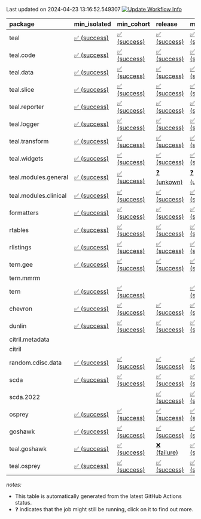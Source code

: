 Last updated on 2024-04-23 13:16:52.549307 [![Update Workflow
Info](https://github.com/averissimo/verdepcheck-status/actions/workflows/update.yaml/badge.svg)](https://github.com/averissimo/verdepcheck-status/actions/workflows/update.yaml)

<table>
<colgroup>
<col style="width: 4%" />
<col style="width: 23%" />
<col style="width: 23%" />
<col style="width: 23%" />
<col style="width: 23%" />
</colgroup>
<thead>
<tr class="header">
<th style="text-align: left;">package</th>
<th style="text-align: left;">min_isolated</th>
<th style="text-align: left;">min_cohort</th>
<th style="text-align: left;">release</th>
<th style="text-align: left;">max</th>
</tr>
</thead>
<tbody>
<tr class="odd">
<td style="text-align: left;">teal</td>
<td
style="text-align: left;"><a href="https://github.com/insightsengineering/teal/actions/runs/8769910731/job/24065899241">✅
(success)</a></td>
<td
style="text-align: left;"><a href="https://github.com/insightsengineering/teal/actions/runs/8769910731/job/24065899425">✅
(success)</a></td>
<td
style="text-align: left;"><a href="https://github.com/insightsengineering/teal/actions/runs/8769910731/job/24065899337">✅
(success)</a></td>
<td
style="text-align: left;"><a href="https://github.com/insightsengineering/teal/actions/runs/8769910731/job/24065899169">✅
(success)</a></td>
</tr>
<tr class="even">
<td style="text-align: left;">teal.code</td>
<td
style="text-align: left;"><a href="https://github.com/insightsengineering/teal.code/actions/runs/8769911849/job/24065901360">✅
(success)</a></td>
<td
style="text-align: left;"><a href="https://github.com/insightsengineering/teal.code/actions/runs/8769911849/job/24065901302">✅
(success)</a></td>
<td
style="text-align: left;"><a href="https://github.com/insightsengineering/teal.code/actions/runs/8769911849/job/24065901423">✅
(success)</a></td>
<td
style="text-align: left;"><a href="https://github.com/insightsengineering/teal.code/actions/runs/8769911849/job/24065901271">✅
(success)</a></td>
</tr>
<tr class="odd">
<td style="text-align: left;">teal.data</td>
<td
style="text-align: left;"><a href="https://github.com/insightsengineering/teal.data/actions/runs/8769913433/job/24065904647">✅
(success)</a></td>
<td
style="text-align: left;"><a href="https://github.com/insightsengineering/teal.data/actions/runs/8769913433/job/24065904451">✅
(success)</a></td>
<td
style="text-align: left;"><a href="https://github.com/insightsengineering/teal.data/actions/runs/8769913433/job/24065904730">✅
(success)</a></td>
<td
style="text-align: left;"><a href="https://github.com/insightsengineering/teal.data/actions/runs/8769913433/job/24065904584">✅
(success)</a></td>
</tr>
<tr class="even">
<td style="text-align: left;">teal.slice</td>
<td
style="text-align: left;"><a href="https://github.com/insightsengineering/teal.slice/actions/runs/8769918611/job/24065915749">✅
(success)</a></td>
<td
style="text-align: left;"><a href="https://github.com/insightsengineering/teal.slice/actions/runs/8769918611/job/24065915701">✅
(success)</a></td>
<td
style="text-align: left;"><a href="https://github.com/insightsengineering/teal.slice/actions/runs/8769918611/job/24065915807">✅
(success)</a></td>
<td
style="text-align: left;"><a href="https://github.com/insightsengineering/teal.slice/actions/runs/8769918611/job/24065915651">✅
(success)</a></td>
</tr>
<tr class="odd">
<td style="text-align: left;">teal.reporter</td>
<td
style="text-align: left;"><a href="https://github.com/insightsengineering/teal.reporter/actions/runs/8769915175/job/24065908681">✅
(success)</a></td>
<td
style="text-align: left;"><a href="https://github.com/insightsengineering/teal.reporter/actions/runs/8769915175/job/24065908557">✅
(success)</a></td>
<td
style="text-align: left;"><a href="https://github.com/insightsengineering/teal.reporter/actions/runs/8769915175/job/24065908754">✅
(success)</a></td>
<td
style="text-align: left;"><a href="https://github.com/insightsengineering/teal.reporter/actions/runs/8769915175/job/24065908470">✅
(success)</a></td>
</tr>
<tr class="even">
<td style="text-align: left;">teal.logger</td>
<td
style="text-align: left;"><a href="https://github.com/insightsengineering/teal.logger/actions/runs/8769911914/job/24065901600">✅
(success)</a></td>
<td
style="text-align: left;"><a href="https://github.com/insightsengineering/teal.logger/actions/runs/8769911914/job/24065901524">✅
(success)</a></td>
<td
style="text-align: left;"><a href="https://github.com/insightsengineering/teal.logger/actions/runs/8769911914/job/24065901653">✅
(success)</a></td>
<td
style="text-align: left;"><a href="https://github.com/insightsengineering/teal.logger/actions/runs/8769911914/job/24065901479">✅
(success)</a></td>
</tr>
<tr class="odd">
<td style="text-align: left;">teal.transform</td>
<td
style="text-align: left;"><a href="https://github.com/insightsengineering/teal.transform/actions/runs/8769916257/job/24065910614">✅
(success)</a></td>
<td
style="text-align: left;"><a href="https://github.com/insightsengineering/teal.transform/actions/runs/8769916257/job/24065910522">✅
(success)</a></td>
<td
style="text-align: left;"><a href="https://github.com/insightsengineering/teal.transform/actions/runs/8769916257/job/24065910658">✅
(success)</a></td>
<td
style="text-align: left;"><a href="https://github.com/insightsengineering/teal.transform/actions/runs/8769916257/job/24065910576">✅
(success)</a></td>
</tr>
<tr class="even">
<td style="text-align: left;">teal.widgets</td>
<td
style="text-align: left;"><a href="https://github.com/insightsengineering/teal.widgets/actions/runs/8769926730/job/24065932112">✅
(success)</a></td>
<td
style="text-align: left;"><a href="https://github.com/insightsengineering/teal.widgets/actions/runs/8769926730/job/24065932060">✅
(success)</a></td>
<td
style="text-align: left;"><a href="https://github.com/insightsengineering/teal.widgets/actions/runs/8769926730/job/24065932155">✅
(success)</a></td>
<td
style="text-align: left;"><a href="https://github.com/insightsengineering/teal.widgets/actions/runs/8769926730/job/24065932005">✅
(success)</a></td>
</tr>
<tr class="odd">
<td style="text-align: left;">teal.modules.general</td>
<td
style="text-align: left;"><a href="https://github.com/insightsengineering/teal.modules.general/actions/runs/8769911456/job/24148382303">✅
(success)</a></td>
<td
style="text-align: left;"><a href="https://github.com/insightsengineering/teal.modules.general/actions/runs/8769911456/job/24148382072">✅
(success)</a></td>
<td
style="text-align: left;"><a href="https://github.com/insightsengineering/teal.modules.general/actions/runs/8769911456/job/24148382865">❓
(unkown)</a></td>
<td
style="text-align: left;"><a href="https://github.com/insightsengineering/teal.modules.general/actions/runs/8769911456/job/24148382535">❓
(unkown)</a></td>
</tr>
<tr class="even">
<td style="text-align: left;">teal.modules.clinical</td>
<td
style="text-align: left;"><a href="https://github.com/insightsengineering/teal.modules.clinical/actions/runs/8769922256/job/24065922928">✅
(success)</a></td>
<td
style="text-align: left;"><a href="https://github.com/insightsengineering/teal.modules.clinical/actions/runs/8769922256/job/24065922829">✅
(success)</a></td>
<td
style="text-align: left;"><a href="https://github.com/insightsengineering/teal.modules.clinical/actions/runs/8769922256/job/24065923003">✅
(success)</a></td>
<td
style="text-align: left;"><a href="https://github.com/insightsengineering/teal.modules.clinical/actions/runs/8769922256/job/24065922721">✅
(success)</a></td>
</tr>
<tr class="odd">
<td style="text-align: left;">formatters</td>
<td
style="text-align: left;"><a href="https://github.com/insightsengineering/formatters/actions/runs/8769919416/job/24065917382">✅
(success)</a></td>
<td
style="text-align: left;"><a href="https://github.com/insightsengineering/formatters/actions/runs/8769919416/job/24065917284">✅
(success)</a></td>
<td
style="text-align: left;"><a href="https://github.com/insightsengineering/formatters/actions/runs/8769919416/job/24065917460">✅
(success)</a></td>
<td
style="text-align: left;"><a href="https://github.com/insightsengineering/formatters/actions/runs/8769919416/job/24065917214">✅
(success)</a></td>
</tr>
<tr class="even">
<td style="text-align: left;">rtables</td>
<td
style="text-align: left;"><a href="https://github.com/insightsengineering/rtables/actions/runs/8769910617/job/24065899086">✅
(success)</a></td>
<td
style="text-align: left;"><a href="https://github.com/insightsengineering/rtables/actions/runs/8769910617/job/24065899183">✅
(success)</a></td>
<td
style="text-align: left;"><a href="https://github.com/insightsengineering/rtables/actions/runs/8769910617/job/24065899021">✅
(success)</a></td>
<td
style="text-align: left;"><a href="https://github.com/insightsengineering/rtables/actions/runs/8769910617/job/24065898962">✅
(success)</a></td>
</tr>
<tr class="odd">
<td style="text-align: left;">rlistings</td>
<td
style="text-align: left;"><a href="https://github.com/insightsengineering/rlistings/actions/runs/8769914553/job/24065906985">✅
(success)</a></td>
<td
style="text-align: left;"><a href="https://github.com/insightsengineering/rlistings/actions/runs/8769914553/job/24065907039">✅
(success)</a></td>
<td
style="text-align: left;"><a href="https://github.com/insightsengineering/rlistings/actions/runs/8769914553/job/24065907087">✅
(success)</a></td>
<td
style="text-align: left;"><a href="https://github.com/insightsengineering/rlistings/actions/runs/8769914553/job/24065906920">✅
(success)</a></td>
</tr>
<tr class="even">
<td style="text-align: left;">tern.gee</td>
<td
style="text-align: left;"><a href="https://github.com/insightsengineering/tern.gee/actions/runs/8769921303/job/24065921247">✅
(success)</a></td>
<td
style="text-align: left;"><a href="https://github.com/insightsengineering/tern.gee/actions/runs/8769921303/job/24065921104">✅
(success)</a></td>
<td
style="text-align: left;"><a href="https://github.com/insightsengineering/tern.gee/actions/runs/8769921303/job/24065921322">✅
(success)</a></td>
<td
style="text-align: left;"><a href="https://github.com/insightsengineering/tern.gee/actions/runs/8769921303/job/24065921177">✅
(success)</a></td>
</tr>
<tr class="odd">
<td style="text-align: left;">tern.mmrm</td>
<td style="text-align: left;"></td>
<td style="text-align: left;"></td>
<td style="text-align: left;"></td>
<td style="text-align: left;"></td>
</tr>
<tr class="even">
<td style="text-align: left;">tern</td>
<td
style="text-align: left;"><a href="https://github.com/insightsengineering/tern/actions/runs/8769915302/job/24065908702">✅
(success)</a></td>
<td
style="text-align: left;"><a href="https://github.com/insightsengineering/tern/actions/runs/8769915302/job/24065908573">✅
(success)</a></td>
<td style="text-align: left;"></td>
<td
style="text-align: left;"><a href="https://github.com/insightsengineering/tern/actions/runs/8769915302/job/24065908649">✅
(success)</a></td>
</tr>
<tr class="odd">
<td style="text-align: left;">chevron</td>
<td
style="text-align: left;"><a href="https://github.com/insightsengineering/chevron/actions/runs/8769926457/job/24065931684">✅
(success)</a></td>
<td
style="text-align: left;"><a href="https://github.com/insightsengineering/chevron/actions/runs/8769926457/job/24065931608">✅
(success)</a></td>
<td
style="text-align: left;"><a href="https://github.com/insightsengineering/chevron/actions/runs/8769926457/job/24065931750">✅
(success)</a></td>
<td
style="text-align: left;"><a href="https://github.com/insightsengineering/chevron/actions/runs/8769926457/job/24065931801">✅
(success)</a></td>
</tr>
<tr class="even">
<td style="text-align: left;">dunlin</td>
<td
style="text-align: left;"><a href="https://github.com/insightsengineering/dunlin/actions/runs/8769914057/job/24065905721">✅
(success)</a></td>
<td
style="text-align: left;"><a href="https://github.com/insightsengineering/dunlin/actions/runs/8769914057/job/24065905550">✅
(success)</a></td>
<td
style="text-align: left;"><a href="https://github.com/insightsengineering/dunlin/actions/runs/8769914057/job/24065905677">✅
(success)</a></td>
<td
style="text-align: left;"><a href="https://github.com/insightsengineering/dunlin/actions/runs/8769914057/job/24065905611">✅
(success)</a></td>
</tr>
<tr class="odd">
<td style="text-align: left;">citril.metadata</td>
<td style="text-align: left;"></td>
<td style="text-align: left;"></td>
<td style="text-align: left;"></td>
<td style="text-align: left;"></td>
</tr>
<tr class="even">
<td style="text-align: left;">citril</td>
<td style="text-align: left;"></td>
<td style="text-align: left;"></td>
<td style="text-align: left;"></td>
<td style="text-align: left;"></td>
</tr>
<tr class="odd">
<td style="text-align: left;">random.cdisc.data</td>
<td
style="text-align: left;"><a href="https://github.com/insightsengineering/random.cdisc.data/actions/runs/6918179803/job/18820148722">✅
(success)</a></td>
<td
style="text-align: left;"><a href="https://github.com/insightsengineering/random.cdisc.data/actions/runs/6918179803/job/18820148682">✅
(success)</a></td>
<td
style="text-align: left;"><a href="https://github.com/insightsengineering/random.cdisc.data/actions/runs/6918179803/job/18820148802">✅
(success)</a></td>
<td
style="text-align: left;"><a href="https://github.com/insightsengineering/random.cdisc.data/actions/runs/6918179803/job/18820148771">✅
(success)</a></td>
</tr>
<tr class="even">
<td style="text-align: left;">scda</td>
<td
style="text-align: left;"><a href="https://github.com/insightsengineering/scda/actions/runs/8784382790/job/24102497082">✅
(success)</a></td>
<td
style="text-align: left;"><a href="https://github.com/insightsengineering/scda/actions/runs/8784382790/job/24102496312">✅
(success)</a></td>
<td
style="text-align: left;"><a href="https://github.com/insightsengineering/scda/actions/runs/8784382790/job/24102497489">✅
(success)</a></td>
<td
style="text-align: left;"><a href="https://github.com/insightsengineering/scda/actions/runs/8784382790/job/24102496734">✅
(success)</a></td>
</tr>
<tr class="odd">
<td style="text-align: left;">scda.2022</td>
<td style="text-align: left;"></td>
<td style="text-align: left;"></td>
<td
style="text-align: left;"><a href="https://github.com/insightsengineering/scda.2022/actions/runs/8769920067/job/24065918211">✅
(success)</a></td>
<td
style="text-align: left;"><a href="https://github.com/insightsengineering/scda.2022/actions/runs/8769920067/job/24065918281">✅
(success)</a></td>
</tr>
<tr class="even">
<td style="text-align: left;">osprey</td>
<td
style="text-align: left;"><a href="https://github.com/insightsengineering/osprey/actions/runs/8799593583/job/24148953076">✅
(success)</a></td>
<td
style="text-align: left;"><a href="https://github.com/insightsengineering/osprey/actions/runs/8799593583/job/24148952820">✅
(success)</a></td>
<td
style="text-align: left;"><a href="https://github.com/insightsengineering/osprey/actions/runs/8799593583/job/24148953284">✅
(success)</a></td>
<td
style="text-align: left;"><a href="https://github.com/insightsengineering/osprey/actions/runs/8799593583/job/24148952471">✅
(success)</a></td>
</tr>
<tr class="odd">
<td style="text-align: left;">goshawk</td>
<td
style="text-align: left;"><a href="https://github.com/insightsengineering/goshawk/actions/runs/8800086648/job/24150520287">✅
(success)</a></td>
<td
style="text-align: left;"><a href="https://github.com/insightsengineering/goshawk/actions/runs/8800086648/job/24150519939">✅
(success)</a></td>
<td
style="text-align: left;"><a href="https://github.com/insightsengineering/goshawk/actions/runs/8800086648/job/24150520651">✅
(success)</a></td>
<td
style="text-align: left;"><a href="https://github.com/insightsengineering/goshawk/actions/runs/8800086648/job/24150520969">✅
(success)</a></td>
</tr>
<tr class="even">
<td style="text-align: left;">teal.goshawk</td>
<td
style="text-align: left;"><a href="https://github.com/insightsengineering/teal.goshawk/actions/runs/8769918614/job/24065915790">✅
(success)</a></td>
<td
style="text-align: left;"><a href="https://github.com/insightsengineering/teal.goshawk/actions/runs/8769918614/job/24065915698">✅
(success)</a></td>
<td
style="text-align: left;"><a href="https://github.com/insightsengineering/teal.goshawk/actions/runs/8769918614/job/24065915830">❌
(failure)</a></td>
<td
style="text-align: left;"><a href="https://github.com/insightsengineering/teal.goshawk/actions/runs/8769918614/job/24065915746">✅
(success)</a></td>
</tr>
<tr class="odd">
<td style="text-align: left;">teal.osprey</td>
<td
style="text-align: left;"><a href="https://github.com/insightsengineering/teal.osprey/actions/runs/8769923331/job/24065925541">✅
(success)</a></td>
<td
style="text-align: left;"><a href="https://github.com/insightsengineering/teal.osprey/actions/runs/8769923331/job/24065925702">✅
(success)</a></td>
<td
style="text-align: left;"><a href="https://github.com/insightsengineering/teal.osprey/actions/runs/8769923331/job/24065925782">✅
(success)</a></td>
<td
style="text-align: left;"><a href="https://github.com/insightsengineering/teal.osprey/actions/runs/8769923331/job/24065925629">✅
(success)</a></td>
</tr>
</tbody>
</table>

*notes:*

-   This table is automatically generated from the latest GitHub Actions
    status.
-   ❓ indicates that the job might still be running, click on it to
    find out more.
